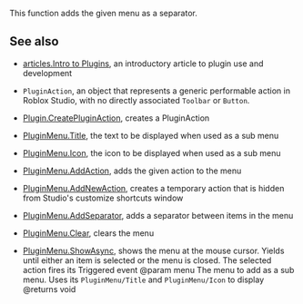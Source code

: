 This function adds the given menu as a separator.

## See also

  - [articles.Intro to Plugins](https://developer.roblox.com/search#stq=Intro%20to%20Plugins), an introductory article to plugin use and development

  - `PluginAction`, an object that represents a generic performable action in Roblox Studio, with no directly associated `Toolbar` or `Button`.

  - [Plugin.CreatePluginAction](https://developer.roblox.com/api-reference/function/Plugin/CreatePluginAction), creates a PluginAction

  - [PluginMenu.Title](https://developer.roblox.com/api-reference/property/PluginMenu/Title), the text to be displayed when used as a sub menu

  - [PluginMenu.Icon](https://developer.roblox.com/api-reference/property/PluginMenu/Icon), the icon to be displayed when used as a sub menu

  - [PluginMenu.AddAction](https://developer.roblox.com/api-reference/function/PluginMenu/AddAction), adds the given action to the menu

  - [PluginMenu.AddNewAction](https://developer.roblox.com/api-reference/function/PluginMenu/AddNewAction), creates a temporary action that is hidden from Studio's customize shortcuts window

  - [PluginMenu.AddSeparator](https://developer.roblox.com/api-reference/function/PluginMenu/AddSeparator), adds a separator between items in the menu

  - [PluginMenu.Clear](https://developer.roblox.com/api-reference/function/PluginMenu/Clear), clears the menu

  - [PluginMenu.ShowAsync](https://developer.roblox.com/api-reference/function/PluginMenu/ShowAsync), shows the menu at the mouse cursor. Yields until either an item is selected or the menu is closed. The selected action fires its Triggered event
@param menu The menu to add as a sub menu. Uses its `PluginMenu/Title` and `PluginMenu/Icon` to display
@returns void